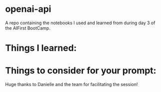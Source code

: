 # openai-api
A repo containing the notebooks I used and learned from during day 3 of the AIFirst BootCamp.

# Things I learned:


# Things to consider for your prompt:

Huge thanks to Danielle and the team for facilitating the session!
